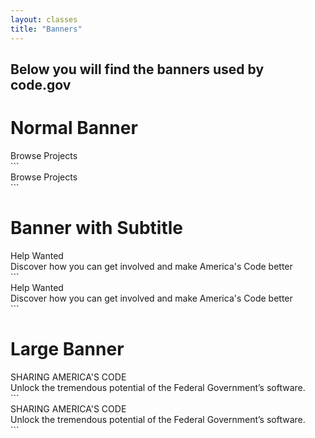 ```yaml
---
layout: classes
title: "Banners"
---
```


## Below you will find the banners used by code.gov

# Normal Banner
<div class="banner">
  <div class="banner-title">Browse Projects</div>
</div>
```
<div class="banner">
  <div class="banner-title">Browse Projects</div>
</div>
```

# Banner with Subtitle
<div class="banner">
  <div class="banner-title">Help Wanted</div>
  <div class="banner-subtitle">Discover how you can get involved and make America's Code better</div>  
</div>
```
<div class="banner">
  <div class="banner-title">Help Wanted</div>
  <div class="banner-subtitle">Discover how you can get involved and make America's Code better</div>  
</div>
```

# Large Banner
<div class="banner large">
  <div class="banner-title">SHARING AMERICA'S CODE</div>
  <div class="banner-subtitle">Unlock the tremendous potential of the Federal Government’s software.</div>  
</div>
```
<div class="banner large">
  <div class="banner-title">SHARING AMERICA'S CODE</div>
  <div class="banner-subtitle">Unlock the tremendous potential of the Federal Government’s software.</div>  
</div>
```
